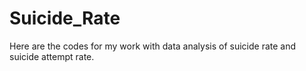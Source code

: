 # Suicide_Rate
Here are the codes for my work with data analysis of suicide rate and suicide attempt rate.
